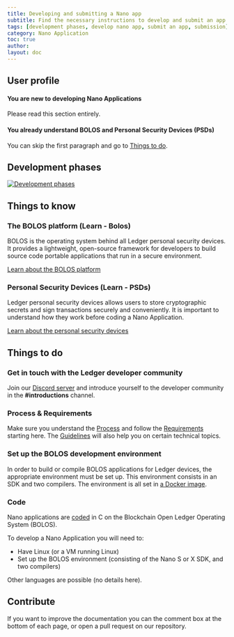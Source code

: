 ```yaml
---
title: Developing and submitting a Nano app
subtitle: Find the necessary instructions to develop and submit an app for Ledger devices
tags: [development phases, develop nano app, submit an app, submission]
category: Nano Application
toc: true
author:
layout: doc
---
```


## User profile

#### You are new to developing Nano Applications

Please read this section entirely.

#### You already understand BOLOS and Personal Security Devices (PSDs)

You can skip the first paragraph and go to [Things to do](#things-to-do).

## Development phases

[![Development phases](../images/nanoappdevphases.png)](../images/nanoappdevphases.png) 


## Things to know

### The BOLOS platform (Learn - Bolos)

BOLOS is the operating system behind all Ledger personal security devices. It provides a lightweight, open-source framework for developers to build source code portable applications that run in a secure environment.

[Learn about the BOLOS platform](../bolos-introduction)

### Personal Security Devices (Learn - PSDs)

Ledger personal security devices allows users to store cryptographic secrets and sign transactions securely and conveniently. It is important to understand how they work before coding a Nano Application.

[Learn about the personal security devices](../psd-introduction)


## Things to do

### Get in touch with the Ledger developer community
Join our [Discord server](https://discord.gg/Ledger) and introduce yourself to the developer community in the **#introductions** channel.

### Process & Requirements
Make sure you understand the [Process](../publish-introduction/) and follow the [Requirements](../requirements-intro) starting here. The [Guidelines](../display-management) will also help you on certain technical topics. 

### Set up the BOLOS development environment
In order to build or compile BOLOS applications for Ledger devices, the appropriate environment must be set up. This environment consists in an SDK and two compilers. The environment is all set in [a Docker image](../build).

### Code
Nano applications are [coded](../secure-app/) in C on the Blockchain Open Ledger Operating System (BOLOS).

To develop a Nano Application you will need to:
- Have Linux (or a VM running Linux)
- Set up the BOLOS environment (consisting of the Nano S or X SDK, and two compilers)

Other languages are possible (no details here).


## Contribute
If you want to improve the documentation you can the comment box at the bottom of each page, or open a pull request on our repository.
